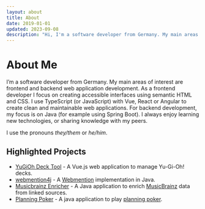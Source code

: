 ```yaml
---
layout: about
title: About
date: 2019-01-01
updated: 2023-09-08
description: "Hi, I'm a software developer from Germany. My main areas of interest are frontend and backend web application development."
---
```


# About Me

I’m a software developer from Germany.
My main areas of interest are frontend and backend web application development. As a frontend developer I focus on creating accessible interfaces using semantic HTML and CSS. I use TypeScript (or JavaScript) with Vue, React or Angular to create clean and maintainable web applications. For backend development, my focus is on Java (for example using Spring Boot). I always enjoy learning new technologies, or sharing knowledge with my peers.

I use the pronouns _they/them_ or _he/him_.

## Highlighted Projects

-   [YuGiOh Deck Tool](https://ygoprodeck.com/card-database/deck-prices/) - A Vue.js web application to manage Yu-Gi-Oh! decks.
-   [webmention4j](https://github.com/FelixRilling/webmention4j) - A [Webmention](https://www.w3.org/TR/webmention/) implementation in Java.
-   [Musicbrainz Enricher](https://github.com/FelixRilling/musicbrainz-enricher) - A Java application to enrich [MusicBrainz](https://musicbrainz.org/) data from linked sources.
-   [Planning Poker](https://github.com/FelixRilling/planning-poker) - A java application to play [planning poker](https://en.wikipedia.org/wiki/Planning_poker).
